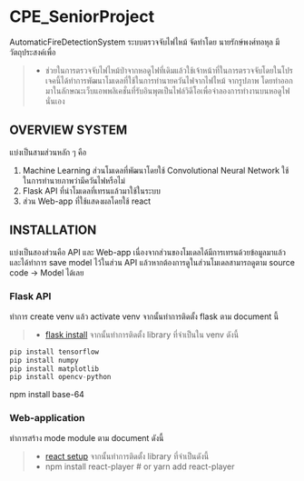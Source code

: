 # CPE_SeniorProject
AutomaticFireDetectionSystem ระบบตรวจจับไฟไหม้
จัดทำโดย นายรักษ์พงศ์ทอหุล มีวัตถุประสงค์เพื่อ
> - ช่วยในการตรวจจับไฟไหม้ป่าจากหอดูไฟที่เดิมแล้วใช้เจ้าหน้าที่ในการตรวจจับโดยในโปรเจคนี้ได้ทำการพัฒนาโมเดลที่ใช้ในการทำนายควันไฟจากไฟไหม้ จากรูปภาพ โดยทำออกมาในลักษณะเว็บแอพพลิเคชั่นที่รับอินพุตเป็นไฟล์วิดีโอเพื่อจำลองการทำงานบนหอดูไฟนั่นเอง

## OVERVIEW SYSTEM 
แบ่งเป็นสามส่วนหลัก ๆ คือ
1. Machine Learning ส่วนโมเดลที่พัฒนาโดยใช้ Convolutional Neural Network ใช้ในการทำนายภาพว่ามีควันไฟหรือไม่
2. Flask API ที่นำโมเดลที่เทรนแล้วมาใช้ในระบบ
3. ส่วน Web-app ที่ใช้แสดงผลโดยใช้ react

## INSTALLATION
แบ่งเป็นสองส่วนคือ API และ Web-app เนื่องจากส่วนของโมเดลได้มีการเทรนด้วยข้อมูลมาแล้วและได้ทำการ save model ไว้ในส่วน API แล้วหากต้องการดูในส่วนโมเดลสามารถดูตาม source code -> Model ได้เลย

### Flask API
ทำการ create venv แล้ว activate venv จากนั้นทำการติดตั้ง flask ตาม document นี้
> - [flask install](https://flask.palletsprojects.com/en/1.1.x/installation) 
จากนั้นทำการติดตั้ง library ที่จำเป็นใน venv ดังนี้
```python
pip install tensorflow
pip install numpy
pip install matplotlib
pip install opencv-python
```
npm install base-64

### Web-application
ทำการสร้าง mode module ตาม document ดังนี้
> - [react setup](https://reactjs.org/docs/create-a-new-react-app.html) 
จากนั้นทำการติดตั้ง library ที่จำเป็นดังนี้
> - npm install react-player # or yarn add react-player